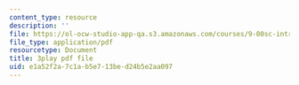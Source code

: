 ```yaml
---
content_type: resource
description: ''
file: https://ol-ocw-studio-app-qa.s3.amazonaws.com/courses/9-00sc-introduction-to-psychology-fall-2011/e1a52f2a7c1ab5e713bed24b5e2aa097_syXplPKQb_o.pdf
file_type: application/pdf
resourcetype: Document
title: 3play pdf file
uid: e1a52f2a-7c1a-b5e7-13be-d24b5e2aa097
---
```


